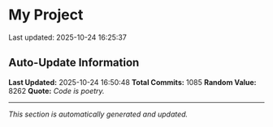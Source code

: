 # My Project


Last updated: 2025-10-24 16:25:37




































































































































































































































































































































































































































































































































































































































































































































































































































































































































































































































































































































































































































































































































































































































































































































## Auto-Update Information

**Last Updated:** 2025-10-24 16:50:48
**Total Commits:** 1085
**Random Value:** 8262
**Quote:** _Code is poetry._

---
_This section is automatically generated and updated._